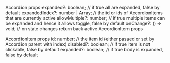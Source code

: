 Accordion props
expanded?: boolean; // if true all are expanded, false by default
expandedIndex?: number | Array<number>; // the id or ids of AccordionItems that are currently active
allowMultiple?: number; // if true multiple items can be expanded and hence it allows toggle, false by default
onChange?: () => void; // on state changes return back active AccordionItem props

AccordionItem props
id: number; // the item id (either passed or set by Accordion parent with index)
disabled?: boolean; // if true item is not clickable, false by default
expanded?: boolean; // if true body is expanded, false by default
